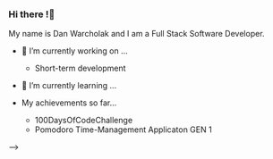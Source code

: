 ### Hi there !👋

My name is Dan Warcholak and I am a Full Stack Software Developer. 

- 🔭 I’m currently working on ... 

   - Short-term development

- 🌱 I’m currently learning ...


- My achievements so far...
    - 100DaysOfCodeChallenge
    - Pomodoro Time-Management Applicaton GEN 1

-->
